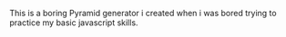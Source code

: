This is a boring Pyramid generator i created when i was bored trying to practice my basic javascript skills.
